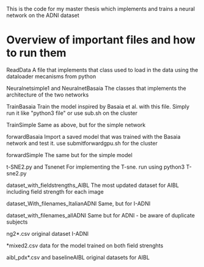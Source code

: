 This is the code for my master thesis which implements and trains a neural network on the ADNI dataset

# Overview of important files and how to run them

ReadData
A file that implements that class used to load in the data using the dataloader mecanisms from python

Neuralnetsimple1 and NeuralnetBasaia
The classes that implements the architecture of the two networks

TrainBasaia
Train the model inspired by Basaia et al. with this file. Simply run it like "python3 file" or use sub.sh on the cluster

TrainSimple
Same as above, but for the simple network


forwardBasaia
Import a saved model that was trained with the Basaia network and test it. use submitforwardgpu.sh for the cluster

forwardSimple
The same but for the simple model


t-SNE2.py and Tsnenet
For implementing the T-sne. run using python3 T-sne2.py 

dataset_with_fieldstrengths_AIBL
The most updated dataset for AIBL including field strength for each image

dataset_With_filenames_ItalianADNI
Same, but for I-ADNI

dataset_with_filenames_allADNI
Same but for ADNI - be aware of duplicate subjects


ng2*.csv
original dataset I-ADNI

*mixed2.csv
data for the model trained on both field strenghts

aibl_pdx*.csv and baselineAIBL
original datasets for AIBL
